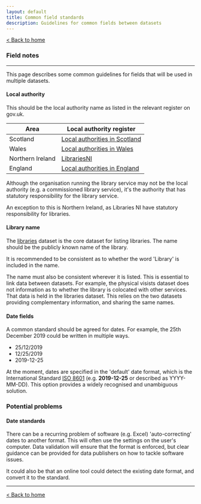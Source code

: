 ```yaml
---
layout: default
title: Common field standards
description: Guidelines for common fields between datasets
---
```


[&lt; Back to home](./)

### Field notes

---

This page describes some common guidelines for fields that will be used in multiple datasets.

#### Local authority

This should be the local authority name as listed in the relevant register on gov.uk.

| Area | Local authority register |
| ---- | ------------------------ |
| Scotland | [Local authorities in Scotland](https://www.registers.service.gov.uk/registers/local-authority-sct) |
| Wales | [Local authorities in Wales](https://www.registers.service.gov.uk/registers/principal-local-authority) |
| Northern Ireland | [LibrariesNI](https://www.librariesni.org.uk) |
| England | [Local authorities in England](https://www.registers.service.gov.uk/registers/local-authority-eng) |

Although the organisation running the library service may not be the local authority (e.g. a commissioned library service), it's the authority that has statutory responsibility for the library service.

An exception to this is Northern Ireland, as Libraries NI have statutory responsibility for libraries.

#### Library name

The [libraries](./libraries) dataset is the core dataset for listing libraries. The name should be the publicly known name of the library.

It is recommended to be consistent as to whether the word 'Library' is included in the name.

The name must also be consistent wherever it is listed. This is essential to link data between datasets. For example, the physical visists dataset does not information as to whether the library is colocated with other services. That data is held in the libraries dataset. This relies on the two datasets providing complementary information, and sharing the same names.

#### Date fields

A common standard should be agreed for dates. For example, the 25th December 2019 could be written in multiple ways.

- 25/12/2019
- 12/25/2019
- 2019-12-25

At the moment, dates are specified in the 'default' date format, which is the International Standard [ISO 8601](https://www.iso.org/iso-8601-date-and-time-format.html) (e.g. **2019-12-25** or described as YYYY-MM-DD). This option provides a widely recognised and unambiguous solution.

### Potential problems

#### Date standards

There can be a recurring problem of software (e.g. Excel) 'auto-correcting' dates to another format. This will often use the settings on the user's computer. Data validation will ensure that the format is enforced, but clear guidance can be provided for data publishers on how to tackle software issues.

It could also be that an online tool could detect the existing date format, and convert it to the standard.

---

[&lt; Back to home](./)
